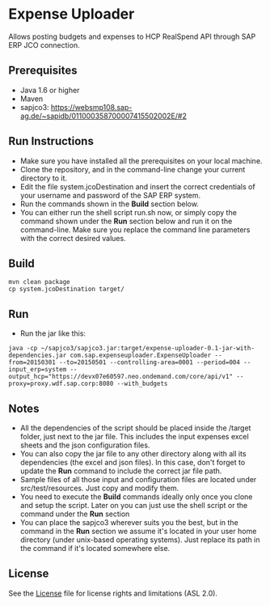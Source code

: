 Expense Uploader
================
Allows posting budgets and expenses to HCP RealSpend API through SAP ERP JCO connection.

Prerequisites
-------------
- Java 1.6 or higher
- Maven
- sapjco3: https://websmp108.sap-ag.de/~sapidb/011000358700007415502002E/#2

Run Instructions
----------------
- Make sure you have installed all the prerequisites on your local machine.
- Clone the repository, and in the command-line change your current directory to it.
- Edit the file system.jcoDestination and insert the correct credentials of your username and password of the SAP ERP system.
- Run the commands shown in the **Build** section below.
- You can either run the shell script run.sh now, or simply copy the command shown under the **Run** section below and run it on the command-line. Make sure you replace the command line parameters with the correct desired values.

Build
-----
```
mvn clean package
cp system.jcoDestination target/
```

Run
---
- Run the jar like this:
```
java -cp ~/sapjco3/sapjco3.jar:target/expense-uploader-0.1-jar-with-dependencies.jar com.sap.expenseuploader.ExpenseUploader --from=20150301 --to=20150501 --controlling-area=0001 --period=004 --input_erp=system --output_hcp="https://devx07e60597.neo.ondemand.com/core/api/v1" --proxy=proxy.wdf.sap.corp:8080 --with_budgets
```

Notes
-----
- All the dependencies of the script should be placed inside the /target folder, just next to the jar file. This includes the input expenses excel sheets and the json configuration files. 
- You can also copy the jar file to any other directory along with all its dependencies (the excel and json files). In this case, don't forget to update the **Run** command to include the correct jar file path.    
- Sample files of all those input and configuration files are located under src/test/resources. Just copy and modify them.
- You need to execute the **Build** commands ideally only once you clone and setup the script. Later on you can just use the shell script or the command under the **Run** section
- You can place the sapjco3 wherever suits you the best, but in the command in the **Run** section we assume it's located in your user home directory (under unix-based operating systems). Just replace its path in the command if it's located somewhere else.

License
-------
See the [License](https://github.com/AihamTalebSAP/RealspendExpensesUploader/blob/master/License.md) file for license rights and limitations (ASL 2.0).
